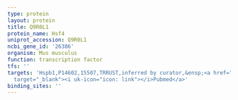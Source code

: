 ```yaml
---
type: protein
layout: protein
title: Q9R0L1
protein_name: Hsf4
uniprot_accession: Q9R0L1
ncbi_gene_id: '26386'
organism: Mus musculus
function: transcription factor
tfs: ''
targets: 'Hspb1,P14602,15507,TRRUST,inferred by curator,&ensp;<a href="https://www.ncbi.nlm.nih.gov/pubmed/?term=20620219%5Buid%5D"
  target="_blank"><i uk-icon="icon: link"></i>Pubmed</a>'
binding_sites: ''
---
```

